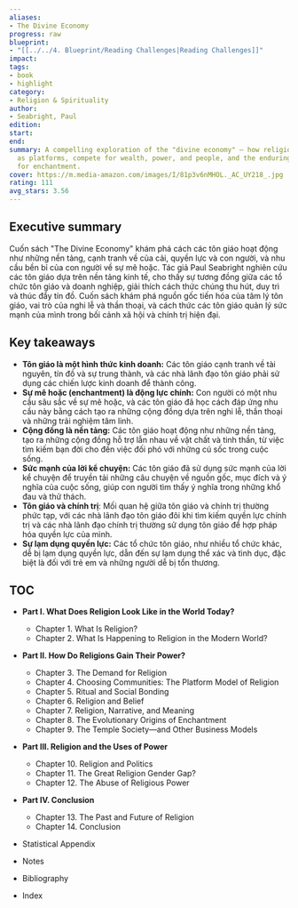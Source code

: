 ```yaml
---
aliases:
- The Divine Economy
progress: raw
blueprint:
- "[[../../4. Blueprint/Reading Challenges|Reading Challenges]]"
impact:
tags:
- book
- highlight
category:
- Religion & Spirituality
author:
- Seabright, Paul
edition:
start:
end:
summary: A compelling exploration of the "divine economy" – how religions function
  as platforms, compete for wealth, power, and people, and the enduring human need
  for enchantment.
cover: https://m.media-amazon.com/images/I/81p3v6nMHOL._AC_UY218_.jpg
rating: 111
avg_stars: 3.56
---
```



## Executive summary

Cuốn sách "The Divine Economy" khám phá cách các tôn giáo hoạt động như những nền tảng, cạnh tranh về của cải, quyền lực và con người, và nhu cầu bền bỉ của con người về sự mê hoặc. Tác giả Paul Seabright nghiên cứu các tôn giáo dựa trên nền tảng kinh tế, cho thấy sự tương đồng giữa các tổ chức tôn giáo và doanh nghiệp, giải thích cách thức chúng thu hút, duy trì và thúc đẩy tín đồ. Cuốn sách khám phá nguồn gốc tiến hóa của tâm lý tôn giáo, vai trò của nghi lễ và thần thoại, và cách thức các tôn giáo quản lý sức mạnh của mình trong bối cảnh xã hội và chính trị hiện đại.

## Key takeaways

- **Tôn giáo là một hình thức kinh doanh:** Các tôn giáo cạnh tranh về tài nguyên, tín đồ và sự trung thành, và các nhà lãnh đạo tôn giáo phải sử dụng các chiến lược kinh doanh để thành công.
- **Sự mê hoặc (enchantment) là động lực chính:** Con người có một nhu cầu sâu sắc về sự mê hoặc, và các tôn giáo đã học cách đáp ứng nhu cầu này bằng cách tạo ra những cộng đồng dựa trên nghi lễ, thần thoại và những trải nghiệm tâm linh.
- **Cộng đồng là nền tảng:** Các tôn giáo hoạt động như những nền tảng, tạo ra những cộng đồng hỗ trợ lẫn nhau về vật chất và tinh thần, từ việc tìm kiếm bạn đời cho đến việc đối phó với những cú sốc trong cuộc sống.
- **Sức mạnh của lời kể chuyện:** Các tôn giáo đã sử dụng sức mạnh của lời kể chuyện để truyền tải những câu chuyện về nguồn gốc, mục đích và ý nghĩa của cuộc sống, giúp con người tìm thấy ý nghĩa trong những khổ đau và thử thách.
- **Tôn giáo và chính trị**:  Mối quan hệ giữa tôn giáo và chính trị thường phức tạp, với các nhà lãnh đạo tôn giáo đôi khi tìm kiếm quyền lực chính trị và các nhà lãnh đạo chính trị thường sử dụng tôn giáo để hợp pháp hóa quyền lực của mình.
- **Sự lạm dụng quyền lực:** Các tổ chức tôn giáo, như nhiều tổ chức khác, dễ bị lạm dụng quyền lực, dẫn đến sự lạm dụng thể xác và tình dục, đặc biệt là đối với trẻ em và những người dễ bị tổn thương.

## TOC

- **Part I. What Does Religion Look Like in the World Today?**
  - Chapter 1. What Is Religion?
  - Chapter 2. What Is Happening to Religion in the Modern World?

- **Part II. How Do Religions Gain Their Power?**
  - Chapter 3. The Demand for Religion
  - Chapter 4. Choosing Communities: The Platform Model of Religion
  - Chapter 5. Ritual and Social Bonding
  - Chapter 6. Religion and Belief
  - Chapter 7. Religion, Narrative, and Meaning
  - Chapter 8. The Evolutionary Origins of Enchantment
  - Chapter 9. The Temple Society—and Other Business Models

- **Part III. Religion and the Uses of Power**
  - Chapter 10. Religion and Politics
  - Chapter 11. The Great Religion Gender Gap?
  - Chapter 12. The Abuse of Religious Power

- **Part IV. Conclusion**
  - Chapter 13. The Past and Future of Religion
  - Chapter 14. Conclusion

- Statistical Appendix
- Notes
- Bibliography
- Index
